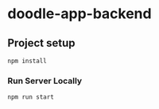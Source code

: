 # doodle-app-backend
 
## Project setup
```
npm install
```

### Run Server Locally
```
npm run start
```

